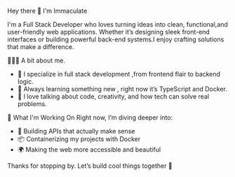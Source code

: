  Hey there 👋 I'm Immaculate

I'm a Full Stack Developer who loves turning ideas into clean, functional,and user-friendly web applications. Whether it’s designing sleek front-end interfaces or building powerful back-end systems.I enjoy crafting solutions that make a difference.

👩🏽‍💻 A bit about me.

- 🔧 I specialize in full stack development ,from frontend flair to backend logic.
- 🌱 Always learning something new , right now it’s TypeScript and Docker.
- 💬 I love talking about code, creativity, and how tech can solve real problems.

🚀 What I'm Working On
Right now, I’m diving deeper into:
- 🔌 Building APIs that actually make sense
- 📦 Containerizing my projects with Docker
- 🌍 Making the web more accessible and beautiful
  
Thanks for stopping by. Let’s build cool things together 💫
